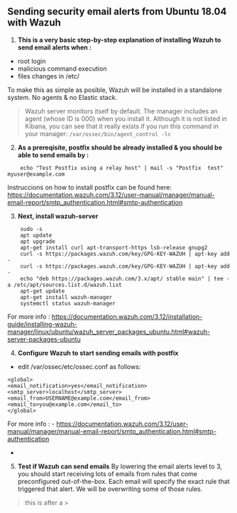 

## Sending security email alerts from Ubuntu 18.04 with Wazuh  

1. **This is a very basic step-by-step explanation of installing Wazuh to send email alerts when :**
* root login
* malicious command execution
* files changes in /etc/

To make this as simple as posible, Wazuh will be installed in a standalone system. No agents & no Elastic stack.
> Wazuh server monitors itself by default. The manager includes an agent (whose ID is 000) when you install it. Although it is not listed in Kibana, you can see that it really exists if you run this command in your manager: `/var/ossec/bin/agent_control -lc`


2. **As a prereqisite, postfix should be already installed & you should be able to send emails by :** 

```
    echo "Test Postfix using a relay host" | mail -s "Postfix  test" myuser@example.com
```

Instruccions on how to install postfix can be found here: https://documentation.wazuh.com/3.12/user-manual/manager/manual-email-report/smtp_authentication.html#smtp-authentication


3. **Next, install wazuh-server**

```
    sudo -s
    apt update
    apt upgrade
    apt-get install curl apt-transport-https lsb-release gnupg2
    curl -s https://packages.wazuh.com/key/GPG-KEY-WAZUH | apt-key add -
    curl -s https://packages.wazuh.com/key/GPG-KEY-WAZUH | apt-key add -
    echo "deb https://packages.wazuh.com/3.x/apt/ stable main" | tee -a /etc/apt/sources.list.d/wazuh.list
    apt-get update
    apt-get install wazuh-manager
    systemctl status wazuh-manager
```
For more info : https://documentation.wazuh.com/3.12/installation-guide/installing-wazuh-manager/linux/ubuntu/wazuh_server_packages_ubuntu.html#wazuh-server-packages-ubuntu


4. **Configure Wazuh to start sending emails with postfix**

* edit /var/ossec/etc/ossec.conf as follows:
```
<global>
<email_notification>yes</email_notification>
<smtp_server>localhost</smtp_server>
<email_from>USERNAME@example.com</email_from>
<email_to>you@example.com</email_to>
</global>
```
For more info : - https://documentation.wazuh.com/3.12/user-manual/manager/manual-email-report/smtp_authentication.html#smtp-authentication

*
5. **Test if Wazuh can send emails**
By lowering the email alerts level to 3, you should start receiving lots of emails from rules that come preconfigured out-of-the-box. Each email will specify the exact rule that triggered that alert.  We will be overwriting some of those rules. 
> this is after a >



